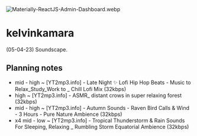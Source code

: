 <img src="https://codedthemes.com/wp-content/uploads/edd/2022/05/Materially-ReactJS-Admin-Dashboard.webp" alt="Materially-ReactJS-Admin-Dashboard.webp" width=""/>

# kelvinkamara

(05-04-23) Soundscape.

## Planning notes

* mid - high ~ [YT2mp3.info] - Late Night ✨ Lofi Hip Hop Beats - Music to Relax_Study_Work to _ Chill Lofi Mix (32kbps)
* high ~ [YT2mp3.info] - ASMR_ distant crows in super relaxing forest (32kbps)
* mid - high ~ [YT2mp3.info] - Autumn Sounds - Raven Bird Calls & Wind - 3 Hours - Pure Nature Ambience (32kbps)
* x4 mid - low ~ [YT2mp3.info] - Tropical Thunderstorm & Rain Sounds For Sleeping, Relaxing _ Rumbling Storm Equatorial Ambience (32kbps)
